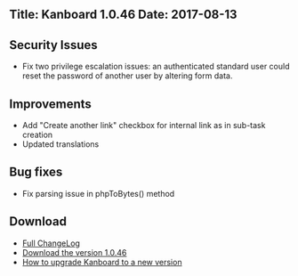 Title: Kanboard 1.0.46
Date: 2017-08-13
---

Security Issues
---------------

* Fix two privilege escalation issues: an authenticated standard user could reset the password
of another user by altering form data.

Improvements
------------

* Add "Create another link" checkbox for internal link as in sub-task creation
* Updated translations

Bug fixes
---------

* Fix parsing issue in phpToBytes() method

Download
--------

- [Full ChangeLog](https://github.com/kanboard/kanboard/blob/master/ChangeLog)
- [Download the version 1.0.46](https://kanboard.net/kanboard-1.0.46.zip)
- [How to upgrade Kanboard to a new version](https://kanboard.net/documentation/update)
